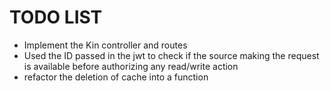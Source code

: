 # TODO LIST

- Implement the Kin controller and routes
- Used the ID passed in the jwt to check if the source making the request is available before authorizing any read/write action
- refactor the deletion of cache into a function 
